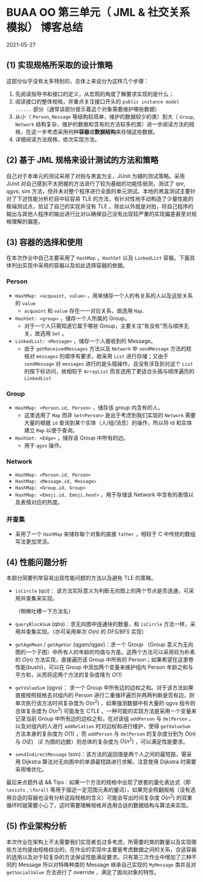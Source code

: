 # BUAA OO 第三单元（ JML & 社交关系模拟） 博客总结

2021-05-27

## (1) 实现规格所采取的设计策略

这部分似乎没有太多特别的，总体上来说分为这样几个步骤：

1. 先阅读指导书和接口的定义，从宏观的角度了解要求实现的是什么；
2. 阅读接口的整体规格，并重点关注接口开头的 `public instance model ......` 部分（通常该部分提示着这个对象需要维护哪些数据）
3. 从小（ `Person`, `Message` 等结构较简单，维护的数据较少的类）到大（ `Group`, `Network` 结构复杂，维护的数据和含有的方法较多的类）进一步阅读方法的规格，在这一步考虑采用何种**容器**或**数据结构**来存储这些数据。
4. 详细阅读方法规格，依次实现方法。

## (2) 基于 JML 规格来设计测试的方法和策略

自己对于本单元的测试采用了对拍与黑盒为主，JUnit 为辅的测试策略。采用 JUnit 对自己感到不太把握的方法进行了较为基础的功能性弱测，测试了 qnr, qgvs, sim 方法，但并未对整个程序进行全面的单元测试。本地的黑盒测试主要针对了下述性能分析栏目中较容易 TLE 的方法，有针对性地手动构造了少量性能的极端测试点，验证了自己的实现并没有 TLE 。除此以外就是对拍，将自己程序的输出与其他人程序的输出进行比对以确保自己没有出现较严重的实现偏差甚至对规格理解的偏差。

## (3) 容器的选择和使用

在本次作业中自己主要采用了 `HashMap` ，`HashSet` 以及 `LinkedList` 容器。下面具体列出实现中采用的容器以及如此选择容器的依据。

### Person

- `HashMap: <acquaint, value>` ，用来储存一个人的有关系的人以及这些关系的 `value` 
  - `acquaint` 和 `value` 存在一一对应关系，故选用 `Map`.
- `HashSet: <group>` ，储存一个人所属的 Group。
  - 对于一个人只需知道它属于哪些 Group，主要关注"有没有"而与顺序无关，故选用 `Set` 。
- `LinkedList: <Message>` ，储存一个人接收到的 Message。
  - 由于 `getReceivedMessages` 方法以及 `Network` 中 `sendMessage` 方法的规格对 `messages` 的顺序有要求，故采用 `List` 进行存储；又由于 `sendMessage` 对 `messages` 进行的是头插操作，且没有涉及到对这个 `List` 的按下标访问，故相较于 `ArrayList` 而言选用了更适合头插与顺序遍历的 `LinkedList` 

### Group

- `HashMap: <Person.id, Person>` ，储存该 group 内含有的人。
  - 这里选用了 `Map` 而非 `Set<Person>` 是出于考虑到我们实现的 `Network` 需要大量的根据 `id` 查询到某个实体（人/组/消息）的操作，所以将 id 和实体建立 `Map` 以便于查询。
- `HashSet: <Edge>` ，储存该 Group 中所有的边。
  - 用于 `qgvs` 操作。

### Network

- `HashMap: <Person.id, Person>` 
- `HashMap: <Message.id, Message>` 
- `HashMap: <Group.id, Group>` 
- `HashMap: <Emoji.id, Emoji.heat>` ，用于存储该 Network 中含有的表情以及表情对应的热度。

### 并查集

- 采用了一个 `HashMap` 来储存每个对象的直接 `father` ，相较于 C 中传统的数组写法更加灵活。

## (4) 性能问题分析

本部分简要列举容易出现性能问题的方法以及避免 TLE 的策略。

- `isCircle` (qci)： 该方法实际意义为判断无向图上的两个节点是否连通，可采用并查集来实现。

  （稍微吐槽一下方法名）

- `queryBlockSum` (qbs)：求无向图中连通块的数量，和 `isCircle` 方法一样，采用并查集实现。（亦可采用单次 $O(n)$ 的 DFS/BFS 实现）

- `getAgeMean` / `getAgeVar` (qgam/qgav)：求一个 Group （Group 意义为无向图的一个子图）中所有人的年龄的均值与方差。这两个方法可以采用较为朴素的 $O(n)$ 方法实现，直接遍历该 Group 中所有的 Person；如果希望在这里卷性能(bushi)，可以在 Group 中添加两个变量来维护组内 Person 年龄之和与平方和，从而将这两个方法的复杂度降为 $O(1)$ 

- `getValueSum` (qgvs)： 求一个 Group 中所有边的边权之和。对于该方法如果直接按照规格去对组内的 Person 进行二重循环遍历并两两判断是否有边，则单次执行该方法时间复杂度为 $O(n^2)$ ，如果强测数据中有大量的 qgvs 指令则总体复杂度为 $O(n^3)$ 可能发生 CTLE 。一种可能的实现方法是采用一个变量来记录当前 Group 中所有边的边权之和，在对该组 `addPerson` 与 `delPerson` ，以及对组内的人进行 `addRelation` 时对边权和进行维护，使得 `getValueSum` 方法本身的复杂度为 $O(1)$ ，而 `addPerson` 与 `delPerson` 的复杂度分别为 $O(n)$ 与 $O(E)$ （$E$ 为图的边数）则总体的复杂度为 $O(n^2)$  ，可以满足性能要求。

- `sendIndirectMessage` (sim)：该方法的返回值是两个人之间的最短路，需采用 Dijkstra 算法对无向图中的单源最短路进行求解。注意使用 Dijkstra 时需要采用堆优化。

最后来点题外话 && Tips：如果一个方法的规格中出现了嵌套的量化表达式（即 `\exists` , `\forall` 等用于描述一定范围元素的量词），如果完全照翻规格（没有选用合适的容器也没有分析这段规格的含义）可能会写出时间复杂度 $O(n^2)$ 的双重循环时就需要小心了，这时需要理解规格并选用合适的数据结构与算法来实现。

## (5) 作业架构分析

本次作业在架构上不太需要我们实现者去过多考虑，所需要的类的数量以及实现哪些方法均是由规格给出的。在作业的实现中主要是考虑数据之间的关系，合适容器的选用以及对于较复杂的方法保证性能满足要求。只有第三次作业中增加了三种不同的 Message 所以对特殊种类的 Message 继承自己实现的 `MyMessage` 类并且对 `getSocialValue` 方法进行了 override ，满足了面向对象的特性。